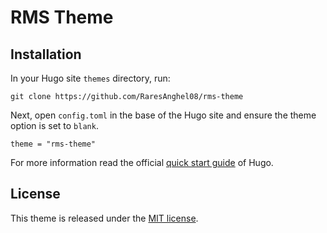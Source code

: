 # RMS Theme

## Installation

In your Hugo site `themes` directory, run:

```
git clone https://github.com/RaresAnghel08/rms-theme
```

Next, open `config.toml` in the base of the Hugo site and ensure the theme option is set to `blank`.

```
theme = "rms-theme"
```

For more information read the official [quick start guide](https://gohugo.io/getting-started/quick-start/) of Hugo.

## License

This theme is released under the [MIT license](https://github.com/Vimux/blank/blob/master/LICENSE).
